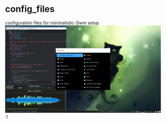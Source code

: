 # config_files
configuration files for minimalistic i3wm setup
![screenshot.png](https://github.com/sameer91/config_files/blob/master/screenshot/2.png?raw=true)
:)
